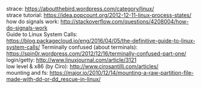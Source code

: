 strace: https://aboutthebird.wordpress.com/category/linux/  
strace tutorial: https://idea.popcount.org/2012-12-11-linux-process-states/  
how do signals work: http://stackoverflow.com/questions/4208004/how-do-signals-work  
Guide to Linux System Calls: https://blog.packagecloud.io/eng/2016/04/05/the-definitive-guide-to-linux-system-calls/
Terminally confused (about terminals): https://spin0r.wordpress.com/2012/12/16/terminally-confused-part-one/  
login/getty: http://www.linuxjournal.com/article/3121  
low level & x86 (by Ciro): http://www.cirosantilli.com/articles/  
mounting and fs: https://major.io/2010/12/14/mounting-a-raw-partition-file-made-with-dd-or-dd_rescue-in-linux/  
